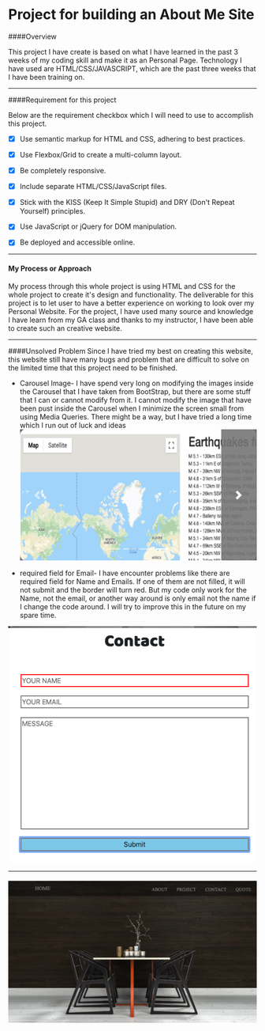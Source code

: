 # Project for building an About Me Site

####Overview

This project I have create is based on what I have learned in the past 3 weeks of my coding skill and make it as an Personal Page. Technology I have used are HTML/CSS/JAVASCRIPT, which are the past three weeks that I have been training on. 

---

####Requirement for this project

Below are the requirement checkbox which I will need to use to accomplish this project.

- [x] Use semantic markup for HTML and CSS, adhering to best practices.
- [x] Use Flexbox/Grid to create a multi-column layout.
- [x] Be completely responsive.
- [x] Include separate HTML/CSS/JavaScript files.
- [x] Stick with the KISS (Keep It Simple Stupid) and DRY (Don't Repeat Yourself) principles.
- [x] Use JavaScript or jQuery for DOM manipulation.
- [x] Be deployed and accessible online.


---

#### My Process or Approach 
My process through this whole project is using HTML and CSS for the whole project to create it's design and functionality. The deliverable for this project is to let user to have a better experience on working to look over my Personal Website. For the project, I have used many source and knowledge I have learn from my GA class and thanks to my instructor, I have been able to create such an creative website. 


---

####Unsolved Problem
Since I have tried my best on creating this website, this website still have many bugs and problem that are difficult to solve on the limited time that this project need to be finished. 

 - Carousel Image- I have spend very long on modifying the images inside the Carousel that I have taken from BootStrap, but there are some stuff that I can or cannot modify from it. I cannot modify the image that have been pust inside the Carousel when I minimize the screen small from using Media Queries. There might be a way, but I have tried a long time which I run out of luck and ideas 
 ![alt text](Screenshots/project_SS.png "Carousel Images")

 - required field for Email- I have encounter problems like there are required field for Name and Emails. If one of them are not filled, it will not submit and the border will turn red. But my code only work for the Name, not the email, or another way around is only email not the name if I change the code around. I will try to improve this in the future on my spare time. 

 ![alt text](Screenshots/contact_SS.png "Contact Images")


---

####


![alt text](Screenshots/My_First_Page.png "My First Page")




